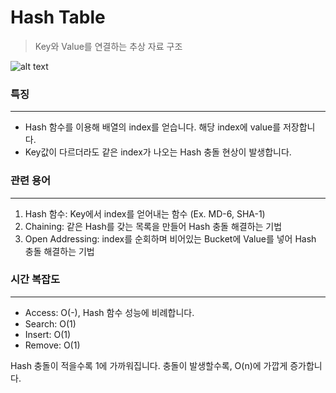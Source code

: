 # Hash Table
> Key와 Value를 연결하는 추상 자료 구조 <br>

![alt text](https://upload.wikimedia.org/wikipedia/commons/thumb/7/7d/Hash_table_3_1_1_0_1_0_0_SP.svg/630px-Hash_table_3_1_1_0_1_0_0_SP.svg.png)

### 특징
---
- Hash 함수를 이용해 배열의 index를 얻습니다. 해당 index에 value를 저장합니다.
- Key값이 다르더라도 같은 index가 나오는 Hash 충돌 현상이 발생합니다.

### 관련 용어
---
1. Hash 함수: Key에서 index를 얻어내는 함수 (Ex. MD-6, SHA-1)
2. Chaining: 같은 Hash를 갖는 목록을 만들어 Hash 충돌 해결하는 기법
3. Open Addressing: index를 순회하며 비어있는 Bucket에 Value를 넣어 Hash 충돌 해결하는 기법

### 시간 복잡도
---
- Access: O(-), Hash 함수 성능에 비례합니다.
- Search: O(1)
- Insert: O(1)
- Remove: O(1)

Hash 충돌이 적을수록 1에 가까워집니다. 충돌이 발생할수록, O(n)에 가깝게 증가합니다.